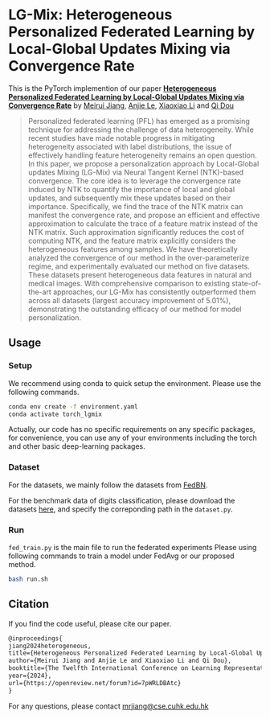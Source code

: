 # LG-Mix: Heterogeneous Personalized Federated Learning by Local-Global Updates Mixing via Convergence Rate
This is the PyTorch implemention of our paper **[Heterogeneous Personalized Federated Learning by Local-Global Updates Mixing via Convergence Rate](https://openreview.net/pdf?id=7pWRLDBAtc)** by [Meirui Jiang](https://meiruijiang.github.io/MeiruiJiang/), [Anjie Le](https://ale256.github.io/), [Xiaoxiao Li](https://xxlya.github.io/) and [Qi Dou](http://www.cse.cuhk.edu.hk/~qdou/)
> Personalized federated learning (PFL) has emerged as a promising technique for addressing the challenge of data heterogeneity. While recent studies have made notable progress in mitigating heterogeneity associated with label distributions, the issue of effectively handling feature heterogeneity remains an open question. In this paper, we propose a personalization approach by Local-Global updates Mixing (LG-Mix) via Neural Tangent Kernel (NTK)-based convergence. The core idea is to leverage the convergence rate induced by NTK to quantify the importance of local and global updates, and subsequently mix these updates based on their importance. Specifically, we find the trace of the NTK matrix can manifest the convergence rate, and propose an efficient and effective approximation to calculate the trace of a feature matrix instead of the NTK matrix. Such approximation significantly reduces the cost of computing NTK, and the feature matrix explicitly considers the heterogeneous features among samples. We have theoretically analyzed the convergence of our method in the over-parameterize regime, and experimentally evaluated our method on five datasets. These datasets present heterogeneous data features in natural and medical images. With comprehensive comparison to existing state-of-the-art approaches, our LG-Mix has consistently outperformed them across all datasets (largest accuracy improvement of 5.01%), demonstrating the outstanding efficacy of our method for model personalization.

## Usage
### Setup

We recommend using conda to quick setup the environment. Please use the following commands.
```bash
conda env create -f environment.yaml
conda activate torch_lgmix
```
Actually, our code has no specific requirements on any specific packages, for convenience, you can use any of your environments including the torch and other basic deep-learning packages.


### Dataset
For the datasets, we mainly follow the datasets from [FedBN](https://github.com/med-air/FedBN).

For the benchmark data of digits classification, please download the datasets [here](https://drive.google.com/file/d/1moBE_ASD5vIOaU8ZHm_Nsj0KAfX5T0Sf/view?usp=sharing), and specify the correponding path in the `dataset.py`.


### Run
`fed_train.py` is the main file to run the federated experiments
Please using following commands to train a model under FedAvg or our proposed method.
```bash
bash run.sh
```

## Citation
If you find the code useful, please cite our paper.
```latex
@inproceedings{
jiang2024heterogeneous,
title={Heterogeneous Personalized Federated Learning by Local-Global Updates Mixing via Convergence Rate},
author={Meirui Jiang and Anjie Le and Xiaoxiao Li and Qi Dou},
booktitle={The Twelfth International Conference on Learning Representations},
year={2024},
url={https://openreview.net/forum?id=7pWRLDBAtc}
}
```

For any questions, please contact mrjiang@cse.cuhk.edu.hk
